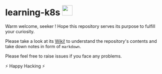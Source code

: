 # learning-k8s <code><img src="https://cdn.svgporn.com/logos/kubernetes.svg" height="33"/></code>
Warm welcome, seeker ! Hope this repository serves its purpose to fulfill your curiosity.

Please take a look at its [Wiki!](https://github.com/aditya109/learning-k8s/wiki) to understand the repository's contents and take down notes in form of `markdown`.

Please feel free to raise issues if you face any problems.

⚡ Happy Hacking ⚡
